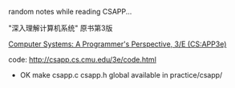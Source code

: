 random notes while reading CSAPP...

"深入理解计算机系统" 原书第3版

[Computer Systems: A Programmer's Perspective, 3/E (CS:APP3e)](http://csapp.cs.cmu.edu/)

code: http://csapp.cs.cmu.edu/3e/code.html

+ OK make csapp.c csapp.h global available in practice/csapp/
